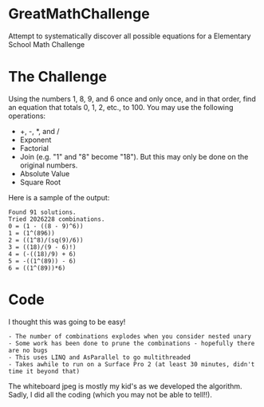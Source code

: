# GreatMathChallenge
Attempt to systematically discover all possible equations for a Elementary School Math Challenge

# The Challenge

Using the numbers 1, 8, 9, and 6 once and only once, and in that order,
find an equation that totals 0, 1, 2, etc., to 100. You may use the following operations:

   - +, -, *, and /
   - Exponent
   - Factorial
   - Join (e.g. "1" and "8" become "18"). But this may only be done on the original numbers.
   - Absolute Value
   - Square Root
   
Here is a sample of the output:

	Found 91 solutions.
	Tried 2026228 combinations.
	0 = (1 - ((8 - 9)^6))
	1 = (1^(896))
	2 = ((1^8)/(sq(9)/6))
	3 = ((18)/(9 - 6)!)
	4 = (-((18)/9) + 6)
	5 = -((1^(89)) - 6)
	6 = ((1^(89))*6)

# Code

I thought this was going to be easy!

    - The number of combinations explodes when you consider nested unary
	- Some work has been done to prune the combinations - hopefully there are no bugs
	- This uses LINQ and AsParallel to go multithreaded
	- Takes awhile to run on a Surface Pro 2 (at least 30 minutes, didn't time it beyond that)

The whiteboard jpeg is mostly my kid's as we developed the algorithm. Sadly, I did all the coding
(which you may not be able to tell!!).

